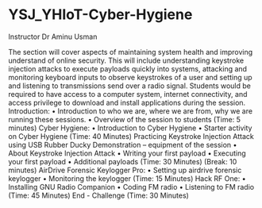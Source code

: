 # YSJ_YHIoT-Cyber-Hygiene

Instructor Dr Aminu Usman 


The section will cover aspects of maintaining system health and improving understand of online security. This will include understanding keystroke injection attacks to execute payloads quickly into systems, attacking and monitoring keyboard inputs to observe keystrokes of a user and setting up and listening to transmissions send over a radio signal. Students would be required to have access to a computer system, internet connectivity, and access privilege to download and install applications during the session.
Introduction:
•	Introduction to who we are, where we are from, why we are running these sessions.
•	Overview of the session to students
(Time: 5 minutes)
Cyber Hygiene: 
•	Introduction to Cyber Hygiene 
•	Starter activity on Cyber Hygiene
(Time: 40 Minutes)
Practicing Keystroke Injection Attack using USB Rubber Ducky
Demonstration – equipment of the session
•	About Keystroke Injection Attack
•	Writing your first payload
•	Executing your first payload
•	Additional payloads
(Time: 30 Minutes)
(Break: 10 minutes)
AirDrive Forensic Keylogger Pro:
•	Setting up airdrive forensic keylogger
•	Monitoring the keylogger
(Time: 15 Minutes)
Hack RF One:
•	Installing GNU Radio Companion
•	Coding FM radio
•	Listening to FM radio
(Time: 45 Minutes)
End - Challenge
(Time: 30 Minutes)

